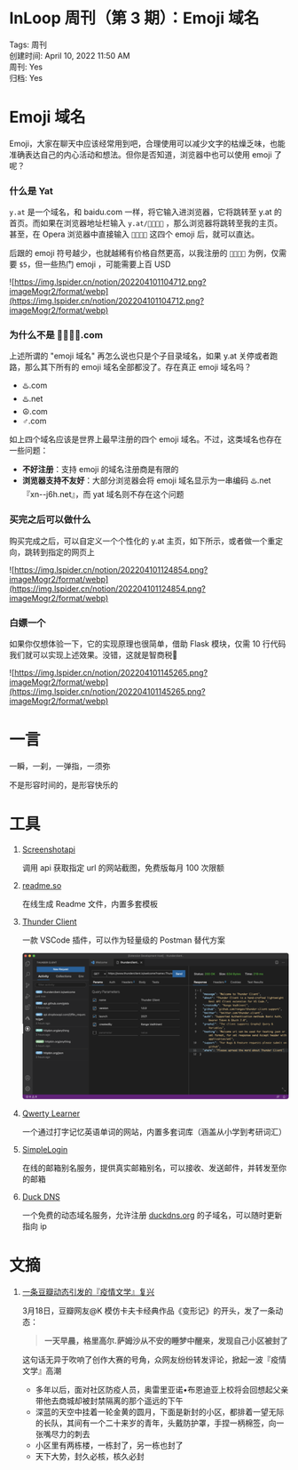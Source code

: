 # InLoop 周刊（第 3 期）：Emoji 域名

Tags: 周刊  
创建时间: April 10, 2022 11:50 AM  
周刊: Yes  
归档: Yes  

# Emoji 域名

Emoji，大家在聊天中应该经常用到吧，合理使用可以减少文字的枯燥乏味，也能准确表达自己的内心活动和想法。但你是否知道，浏览器中也可以使用 emoji 了呢？

### **什么是 Yat**

`y.at` 是一个域名，和 baidu.com 一样，将它输入进浏览器，它将跳转至 y.at 的首页。而如果在浏览器地址栏输入 `y.at/🐸🌹🎋🐴` ，那么浏览器将跳转至我的主页。甚至，在 Opera 浏览器中直接输入 `🐸🌹🎋🐴` 这四个 emoji 后，就可以直达。

后跟的 emoji 符号越少，也就越稀有价格自然更高，以我注册的 `🐸🌹🎋🐴` 为例，仅需要 `$5`，但一些热门 emoji ，可能需要上百 USD

![https://img.lspider.cn/notion/202204101104712.png?imageMogr2/format/webp](https://img.lspider.cn/notion/202204101104712.png?imageMogr2/format/webp)

### **为什么不是 🐸🌹🎋🐴.com**

上述所谓的 "emoji 域名" 再怎么说也只是个子目录域名，如果 y.at 关停或者跑路，那么其下所有的 emoji 域名全部都没了。存在真正 emoji 域名吗？

- ♨️.com
- ♨️.net
- ☮️.com
- ♂️.com

如上四个域名应该是世界上最早注册的四个 emoji 域名。不过，这类域名也存在一些问题：

- **不好注册**：支持 emoji 的域名注册商是有限的
- **浏览器支持不友好**：大部分浏览器会将 emoji 域名显示为一串编码 ♨️.net 『xn--j6h.net』，而 yat 域名则不存在这个问题

### **买完之后可以做什么**

购买完成之后，可以自定义一个个性化的 y.at 主页，如下所示，或者做一个重定向，跳转到指定的网页上

![https://img.lspider.cn/notion/202204101124854.png?imageMogr2/format/webp](https://img.lspider.cn/notion/202204101124854.png?imageMogr2/format/webp)

### **白嫖一个**

如果你仅想体验一下，它的实现原理也很简单，借助 Flask 模块，仅需 10 行代码我们就可以实现上述效果。没错，这就是智商税🥲

![https://img.lspider.cn/notion/202204101145265.png?imageMogr2/format/webp](https://img.lspider.cn/notion/202204101145265.png?imageMogr2/format/webp)

# 一言

一瞬，一刹，一弹指，一须弥

不是形容时间的，是形容快乐的

# 工具

1. [Screenshotapi](https://www.screenshotapi.net/)
   
    调用 api 获取指定 url 的网站截图，免费版每月 100 次限额
    
2. [readme.so](http://readme.so/)
   
    在线生成 Readme 文件，内置多套模板
    
3. [Thunder Client](https://www.thunderclient.com/)
   
    一款 VSCode 插件，可以作为轻量级的 Postman 替代方案
    
    ![Untitled](image/Untitled.png)
    
1. [Qwerty Learner](https://qwerty.kaiyi.cool/)
   
    一个通过打字记忆英语单词的网站，内置多套词库（涵盖从小学到考研词汇）
    
2. [SimpleLogin](https://simplelogin.io/)
   
    在线的邮箱别名服务，提供真实邮箱别名，可以接收、发送邮件，并转发至你的邮箱
    
3. [Duck DNS](https://www.duckdns.org/)
   
    一个免费的动态域名服务，允许注册 [duckdns.org](http://duckdns.org/) 的子域名，可以随时更新指向 ip
    

# 文摘

1. [一条豆瓣动态引发的『疫情文学』复兴](https://www.douban.com/note/827837123/?_dtcc=1&_i=965137992YVUQx,965139492YVUQx)
   
    3月18日，豆瓣网友@K 模仿卡夫卡经典作品《变形记》的开头，发了一条动态：
    
    > **一天早晨，格里高尔.萨姆沙从不安的睡梦中醒来，发现自己小区被封了**
    > 
    
    这句话无异于吹响了创作大赛的号角，众网友纷纷转发评论，掀起一波『疫情文学』高潮
    
    - 多年以后，面对社区防疫人员，奥雷里亚诺•布恩迪亚上校将会回想起父亲带他去商城却被封禁隔离的那个遥远的下午
    - 深蓝的天空中挂着一轮金黄的圆月，下面是新封的小区，都排着一望无际的长队，其间有一个二十来岁的青年，头戴防护罩，手捏一柄棉签，向一张嘴尽力的刺去
    - 小区里有两栋楼，一栋封了，另一栋也封了
    - 天下大势，封久必核，核久必封